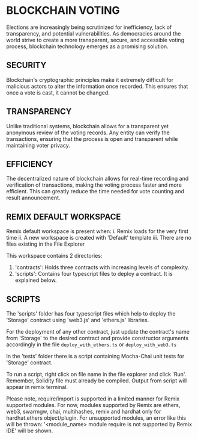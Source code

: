 # BLOCKCHAIN VOTING

Elections are increasingly being scrutinized for inefficiency, lack of transparency, and potential vulnerabilities.
As democracies around the world strive to create a more transparent, secure, and accessible voting process, 
blockchain technology emerges as a promising solution.

## SECURITY

Blockchain's cryptographic principles make it extremely difficult for malicious actors to alter the information once recorded. 
This ensures that once a vote is cast, it cannot be changed.

## TRANSPARENCY

Unlike traditional systems, blockchain allows for a transparent yet anonymous review of the voting records. 
Any entity can verify the transactions, ensuring that the process is open and transparent while maintaining voter privacy.

## EFFICIENCY

The decentralized nature of blockchain allows for real-time recording and verification of transactions, making the voting process faster and more efficient.
This can greatly reduce the time needed for vote counting and result announcement.

## REMIX DEFAULT WORKSPACE

Remix default workspace is present when:
i. Remix loads for the very first time 
ii. A new workspace is created with 'Default' template
iii. There are no files existing in the File Explorer

This workspace contains 2 directories:

1. 'contracts': Holds three contracts with increasing levels of complexity.
2. 'scripts': Contains four typescript files to deploy a contract. It is explained below.

## SCRIPTS

The 'scripts' folder has four typescript files which help to deploy the 'Storage' contract using 'web3.js' and 'ethers.js' libraries.

For the deployment of any other contract, just update the contract's name from 'Storage' to the desired contract and provide constructor arguments accordingly 
in the file `deploy_with_ethers.ts` or  `deploy_with_web3.ts`

In the 'tests' folder there is a script containing Mocha-Chai unit tests for 'Storage' contract.

To run a script, right click on file name in the file explorer and click 'Run'. Remember, Solidity file must already be compiled.
Output from script will appear in remix terminal.

Please note, require/import is supported in a limited manner for Remix supported modules.
For now, modules supported by Remix are ethers, web3, swarmgw, chai, multihashes, remix and hardhat only for hardhat.ethers object/plugin.
For unsupported modules, an error like this will be thrown: '<module_name> module require is not supported by Remix IDE' will be shown.
